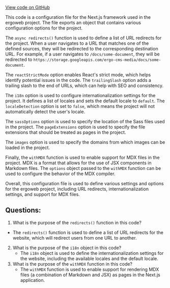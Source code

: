 [View code on GitHub](https://github.com/ergoplatform/ergoweb/next.config.js)

This code is a configuration file for the Next.js framework used in the ergoweb project. The file exports an object that contains various configuration options for the project. 

The `async redirects()` function is used to define a list of URL redirects for the project. When a user navigates to a URL that matches one of the defined sources, they will be redirected to the corresponding destination URL. For example, if a user navigates to `/docs/some-document`, they will be redirected to `https://storage.googleapis.com/ergo-cms-media/docs/some-document`. 

The `reactStrictMode` option enables React's strict mode, which helps identify potential issues in the code. The `trailingSlash` option adds a trailing slash to the end of URLs, which can help with SEO and consistency. 

The `i18n` option is used to configure internationalization settings for the project. It defines a list of locales and sets the default locale to `default`. The `localeDetection` option is set to `false`, which means the project will not automatically detect the user's locale. 

The `sassOptions` option is used to specify the location of the Sass files used in the project. The `pageExtensions` option is used to specify the file extensions that should be treated as pages in the project. 

The `images` option is used to specify the domains from which images can be loaded in the project. 

Finally, the `withMDX` function is used to enable support for MDX files in the project. MDX is a format that allows for the use of JSX components in Markdown files. The `options` object passed to the `withMDX` function can be used to configure the behavior of the MDX compiler. 

Overall, this configuration file is used to define various settings and options for the ergoweb project, including URL redirects, internationalization settings, and support for MDX files.
## Questions: 
 1. What is the purpose of the `redirects()` function in this code?
   - The `redirects()` function is used to define a list of URL redirects for the website, which will redirect users from one URL to another.
2. What is the purpose of the `i18n` object in this code?
   - The `i18n` object is used to define the internationalization settings for the website, including the available locales and the default locale.
3. What is the purpose of the `withMDX` function in this code?
   - The `withMDX` function is used to enable support for rendering MDX files (a combination of Markdown and JSX) as pages in the Next.js application.